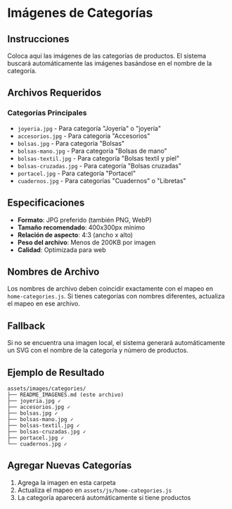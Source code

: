 # Imágenes de Categorías

## Instrucciones

Coloca aquí las imágenes de las categorías de productos. El sistema buscará automáticamente las imágenes basándose en el nombre de la categoría.

## Archivos Requeridos

### Categorías Principales
- `joyeria.jpg` - Para categoría "Joyería" o "joyería"
- `accesorios.jpg` - Para categoría "Accesorios"
- `bolsas.jpg` - Para categoría "Bolsas" 
- `bolsas-mano.jpg` - Para categoría "Bolsas de mano"
- `bolsas-textil.jpg` - Para categoría "Bolsas textil y piel"
- `bolsas-cruzadas.jpg` - Para categoría "Bolsas cruzadas"
- `portacel.jpg` - Para categoría "Portacel"
- `cuadernos.jpg` - Para categorías "Cuadernos" o "Libretas"

## Especificaciones

- **Formato**: JPG preferido (también PNG, WebP)
- **Tamaño recomendado**: 400x300px mínimo
- **Relación de aspecto**: 4:3 (ancho x alto)
- **Peso del archivo**: Menos de 200KB por imagen
- **Calidad**: Optimizada para web

## Nombres de Archivo

Los nombres de archivo deben coincidir exactamente con el mapeo en `home-categories.js`. Si tienes categorías con nombres diferentes, actualiza el mapeo en ese archivo.

## Fallback

Si no se encuentra una imagen local, el sistema generará automáticamente un SVG con el nombre de la categoría y número de productos.

## Ejemplo de Resultado

```
assets/images/categories/
├── README_IMAGENES.md (este archivo)
├── joyeria.jpg ✓
├── accesorios.jpg ✓
├── bolsas.jpg ✓
├── bolsas-mano.jpg ✓
├── bolsas-textil.jpg ✓
├── bolsas-cruzadas.jpg ✓
├── portacel.jpg ✓
└── cuadernos.jpg ✓
```

## Agregar Nuevas Categorías

1. Agrega la imagen en esta carpeta
2. Actualiza el mapeo en `assets/js/home-categories.js`
3. La categoría aparecerá automáticamente si tiene productos
